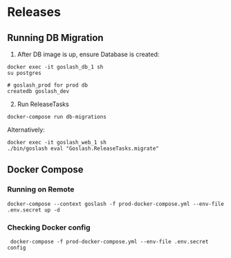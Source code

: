 # Releases

## Running DB Migration
1. After DB image is up, ensure Database is created:

```
docker exec -it goslash_db_1 sh
su postgres

# goslash_prod for prod db
createdb goslash_dev
```

2. Run ReleaseTasks

```
docker-compose run db-migrations
```

Alternatively:
```
docker exec -it goslash_web_1 sh
./bin/goslash eval "Goslash.ReleaseTasks.migrate"
```


## Docker Compose

### Running on Remote

```
docker-compose --context goslash -f prod-docker-compose.yml --env-file .env.secret up -d
```
### Checking Docker config
```
 docker-compose -f prod-docker-compose.yml --env-file .env.secret config
```
